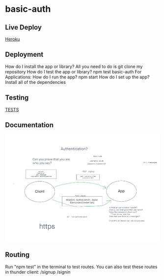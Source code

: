 # basic-auth

## Live Deploy
[Heroku](https://alfredo-basic-auth.herokuapp.com/)

## Deployment
How do I install the app or library?
  All you need to do is git clone my repository
How do I test the app or library?
  npm test basic-auth
For Applications:
How do I run the app?
  npm start
How do I set up the app?
  Install all of the dependencies


## Testing
[TESTS](./__tests__)


## Documentation
![](Images/Lab-06.png)

## Routing
Run "npm test" in the terminal to test routes. You can also test these routes in thunder client:
/signup
/signin